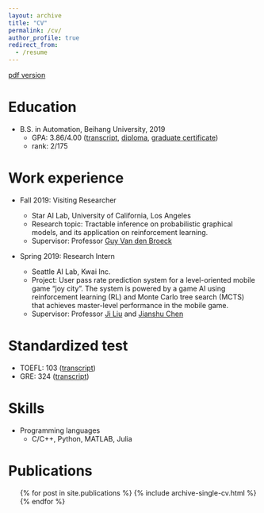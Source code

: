 ```yaml
---
layout: archive
title: "CV"
permalink: /cv/
author_profile: true
redirect_from:
  - /resume
---
```


[pdf version](https://liuanji.github.io/files/cv.pdf)

Education
======
* B.S. in Automation, Beihang University, 2019
  * GPA: 3.86/4.00 ([transcript](https://liuanji.github.io/files/transcript.pdf), [diploma](https://liuanji.github.io/files/diploma.pdf), [graduate certificate](https://liuanji.github.io/files/graduate_certificate.pdf))
  * rank: 2/175

Work experience
======
* Fall 2019: Visiting Researcher
  * Star AI Lab, University of California, Los Angeles
  * Research topic: Tractable inference on probabilistic graphical models, and its application on reinforcement learning.
  * Supervisor: Professor [Guy Van den Broeck](http://web.cs.ucla.edu/~guyvdb/)

* Spring 2019: Research Intern
  * Seattle AI Lab, Kwai Inc.
  * Project: User pass rate prediction system for a level-oriented mobile game “joy city”. The system is powered by a game AI using reinforcement learning (RL) and Monte Carlo tree search (MCTS) that achieves master-level performance in the mobile game.
  * Supervisor: Professor [Ji Liu](https://scholar.google.com/citations?user=RRzVwKkAAAAJ&hl=zh-CN) and [Jianshu Chen](https://chenjianshu.github.io)

Standardized test
======
* TOEFL: 103 ([transcript](https://liuanji.github.io/files/toefl.pdf))
* GRE: 324 ([transcript](https://liuanji.github.io/files/gre.pdf))
  
Skills
======
* Programming languages
  * C/C++, Python, MATLAB, Julia

Publications
======
  <ul>{% for post in site.publications %}
    {% include archive-single-cv.html %}
  {% endfor %}</ul>
